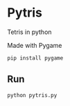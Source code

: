 # Pytris
Tetris in python 

Made with Pygame
```
pip install pygame
```

## Run
```
python pytris.py
```

